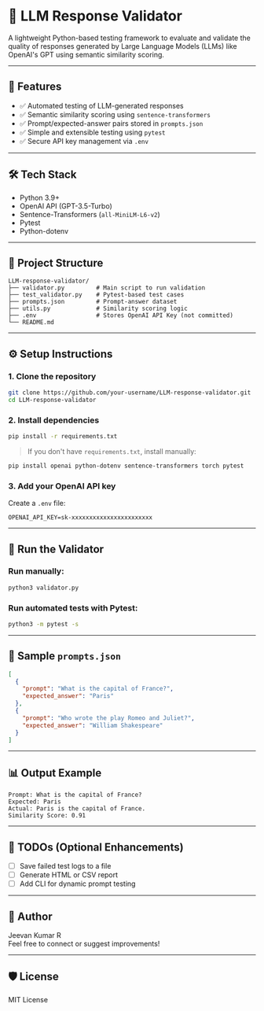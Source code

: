 # 🧠 LLM Response Validator

A lightweight Python-based testing framework to evaluate and validate the quality of responses generated by Large Language Models (LLMs) like OpenAI's GPT using semantic similarity scoring.

---

## 🚀 Features

- ✅ Automated testing of LLM-generated responses
- ✅ Semantic similarity scoring using `sentence-transformers`
- ✅ Prompt/expected-answer pairs stored in `prompts.json`
- ✅ Simple and extensible testing using `pytest`
- ✅ Secure API key management via `.env`

---

## 🛠️ Tech Stack

- Python 3.9+
- OpenAI API (GPT-3.5-Turbo)
- Sentence-Transformers (`all-MiniLM-L6-v2`)
- Pytest
- Python-dotenv

---

## 📁 Project Structure

```
LLM-response-validator/
├── validator.py         # Main script to run validation
├── test_validator.py    # Pytest-based test cases
├── prompts.json         # Prompt-answer dataset
├── utils.py             # Similarity scoring logic
├── .env                 # Stores OpenAI API Key (not committed)
└── README.md
```

---

## ⚙️ Setup Instructions

### 1. Clone the repository

```bash
git clone https://github.com/your-username/LLM-response-validator.git
cd LLM-response-validator
```

### 2. Install dependencies

```bash
pip install -r requirements.txt
```

> If you don't have `requirements.txt`, install manually:
```bash
pip install openai python-dotenv sentence-transformers torch pytest
```

### 3. Add your OpenAI API key

Create a `.env` file:

```env
OPENAI_API_KEY=sk-xxxxxxxxxxxxxxxxxxxxxxx
```

---

## 🧪 Run the Validator

### Run manually:

```bash
python3 validator.py
```

### Run automated tests with Pytest:

```bash
python3 -m pytest -s
```

---

## 🧾 Sample `prompts.json`

```json
[
  {
    "prompt": "What is the capital of France?",
    "expected_answer": "Paris"
  },
  {
    "prompt": "Who wrote the play Romeo and Juliet?",
    "expected_answer": "William Shakespeare"
  }
]
```

---

## 📊 Output Example

```
Prompt: What is the capital of France?
Expected: Paris
Actual: Paris is the capital of France.
Similarity Score: 0.91
```

---

## 📌 TODOs (Optional Enhancements)

- [ ] Save failed test logs to a file
- [ ] Generate HTML or CSV report
- [ ] Add CLI for dynamic prompt testing

---

## 👤 Author

Jeevan Kumar R  
Feel free to connect or suggest improvements!

---

## 🛡️ License

MIT License